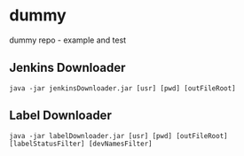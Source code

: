 # dummy
dummy repo - example and test
## Jenkins Downloader
```
java -jar jenkinsDownloader.jar [usr] [pwd] [outFileRoot]
```
## Label Downloader
```
java -jar labelDownloader.jar [usr] [pwd] [outFileRoot] [labelStatusFilter] [devNamesFilter]
```